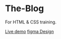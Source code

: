 # The-Blog
For HTML &amp; CSS training.

[Live demo](https://arzaqdoudar.github.io/The-Blog/)
[figma Design](https://www.figma.com/design/ru0rRjvbCRiLNSc0NycLuR/The-Blog---A-Web-Personal-Blog-(Community)?node-id=614-352&node-type=canvas&t=FSkjtUKIAPh07IvD-0)
